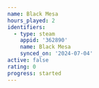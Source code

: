 ```yaml
---
name: Black Mesa
hours_played: 2
identifiers:
  - type: steam
    appid: '362890'
    name: Black Mesa
    synced_on: '2024-07-04'
active: false
rating: 0
progress: started
---
```


